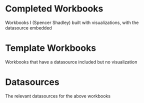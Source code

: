 # Completed Workbooks

Workbooks I (Spencer Shadley) built with visualizations, with the datasource embedded

# Template Workbooks

Workbooks that have a datasource included but no visualization

# Datasources

The relevant datasources for the above workbooks
